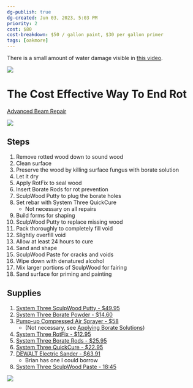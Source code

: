 ```yaml
---
dg-publish: true
dg-created: Jun 03, 2023, 5:03 PM
priority: 2
cost: $80
cost-breakdown: $50 / gallon paint, $30 per gallon primer
tags: [oakmore]
---
```


There is a small amount of water damage visible in [this video](https://photos.app.goo.gl/7dp3ha1gLeo3zXs49).

![](https://i.imgur.com/mm7SNVA.png)

# The Cost Effective Way To End Rot

[Advanced Beam Repair](https://www.youtube.com/watch?v=NPhBtsWW9Yw)

![](https://i.imgur.com/30qVoVG.png)

## Steps

1. Remove rotted wood down to sound wood
2. Clean surface
3. Preserve the wood by killing surface fungus with borate solution
4. Let it dry
5. Apply RotFix to seal wood
6. Insert Borate Rods for rot prevention
7. SculpWood Putty to plug the borate holes
8. Set rebar with System Three QuickCure
	- Not necessary on all repairs
9. Build forms for shaping
10. SculpWood Putty to replace missing wood
11. Pack thoroughly to completely fill void
12. Slightly overfill void
13. Allow at least 24 hours to cure
14. Sand and shape
15. SculpWood Paste for cracks and voids
16. Wipe down with denatured alcohol
17. Mix larger portions of SculpWood for fairing
18. Sand surface for priming and painting

## Supplies

1. [System Three SculpWood Putty - $49.95](https://www.systemthree.com/products/sculpwood-moldable-epoxy-putty?variant=13268196932)
2. [System Three Borate Powder - $14.60](https://www.amazon.com/System-Three-644601123012-1-Pound-Systems/dp/B0098WFHU4)
3. [Pump-up Compressed Air Sprayer - $58](https://www.uline.com/Product/Detail/S-20860/Grounds-Maintenance/Portable-Pressure-Sprayer-2-Gallon?pricode=WB2335&gadtype=pla&id=S-20860&gclid=CjwKCAjwyeujBhA5EiwA5WD7_Sb_t0yVpeeNgKRsmHSsbNcBYRZSYZ0VETOCDhzhU2GwUYi6e71yihoCUZYQAvD_BwE)
	- (Not necessary, see [Applying Borate Solutions](http://www.permachink.com/images/stories/tech-tips/Applying%20Borate%20Solutions-14.pdf))
4. [System Three RotFix - $12.95](https://www.systemthree.com/products/rotfix-epoxy-sealer)
5. [System Three Borate Rods - $25.95](https://www.systemthree.com/products/borate-rods)
6. [System Three QuickCure - $22.95](https://www.systemthree.com/products/quick-cure-5-minute-epoxy)
7. [DEWALT Electric Sander - $63.91](https://www.amazon.com/DEWALT-Electric-Sander-Orbital-DWE6411/dp/B01ALMMJH8)
	- Brian has one I could borrow
8. [System Three SculpWood Paste - 18:45](https://www.systemthree.com/products/sculpwood-spreadable-epoxy-paste)

![](https://www.systemthree.com/cdn/shop/products/sculpwood-putty-885297_600x.jpg?v=1677711659)

